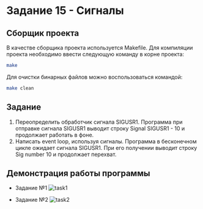 # Задание 15 - Сигналы 
## Сборщик проекта
В качестве сборщика проекта используется Makefile. Для компиляции проекта необходимо ввести следующую команду в корне проекта:
``` bash
make
```
Для очистки бинарных файлов можно воспользоваться командой:
``` bash
make clean
```

## Задание
1) Переопределить обработчик сигнала SIGUSR1. Программа при отправке сигнала SIGUSR1 выводит строку Signal SIGUSR1 - 10 и продолжает работать в фоне.
2) Написать event loop, используя сигналы. Программа в бесконечном цикле ожидает сигнала SIGUSR1. При его получении выводит строку Sig number 10 и продолжает перехват.

## Демонстрация работы программы
- Задание №1
![task1](https://github.com/user-attachments/assets/a336c821-6dec-421a-a0e3-d117750762fd)

- Задание №2
![task2](https://github.com/user-attachments/assets/a7eac084-d589-43ac-82f2-f07ef09186e6)

